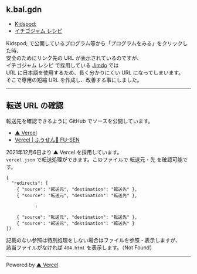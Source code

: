 ## k.bal.gdn

- [Kidspod;](http://kidspod.club/)
- [イチゴジャム レシピ](https://15jamrecipe.jimdofree.com/)

Kidspod; で公開しているプログラム等から「プログラムをみる」をクリックした時、\
安全のためにリンク先の URL が表示されているのですが、\
イチゴジャム レシピ で採用している [Jimdo](https://www.jimdo.com/jp/) では\
URL に日本語を使用するため、長く分かりにくい URL になってしまいます。\
そこで専用の短縮 URL を作成し、改善する事にしました。

___

## 転送 URL の確認

転送先を確認できるように GitHub でソースを公開しています。

- [▲ Vercel](https://vercel.com/)
- [Vercel | ふうせん🎈 FU-SEN](https://balloon.asia/vercel/)

2021年12月6日より ▲ Vercel  を採用しています。\
`vercel.json` で転送処理ができます。このファイルで 転送元・先 を確認可能です。

```
{
  "redirects": [
    { "source": "転送元", "destination": "転送先" },
    { "source": "転送元", "destination": "転送先" },

           :

    { "source": "転送元", "destination": "転送先" },
    { "source": "転送元", "destination": "転送先" }
])
```

記載のない参照は特別処理をしない場合はファイルを参照・表示しますが、\
該当ファイルがなければ `404.html` を表示します。（Not Found）

___

Powered by [▲ Vercel](https://vercel.com/)
